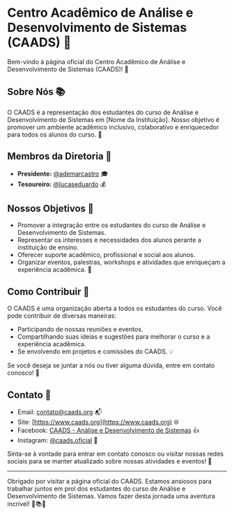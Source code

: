 # Centro Acadêmico de Análise e Desenvolvimento de Sistemas (CAADS) 🚀

Bem-vindo à página oficial do Centro Acadêmico de Análise e Desenvolvimento de Sistemas (CAADS)! 🎉

## Sobre Nós 📚

O CAADS é a representação dos estudantes do curso de Análise e Desenvolvimento de Sistemas em [Nome da Instituição]. Nosso objetivo é promover um ambiente acadêmico inclusivo, colaborativo e enriquecedor para todos os alunos do curso. 🤝

## Membros da Diretoria 👥

- **Presidente:** [@ademarcastro](https://github.com/ademarcastro) 🎓
- **Tesoureiro:** [@lucaseduardo](https://github.com/lucaseduardo) 💰

## Nossos Objetivos 🎯

- Promover a integração entre os estudantes do curso de Análise e Desenvolvimento de Sistemas.
- Representar os interesses e necessidades dos alunos perante a instituição de ensino.
- Oferecer suporte acadêmico, profissional e social aos alunos.
- Organizar eventos, palestras, workshops e atividades que enriqueçam a experiência acadêmica. 🌟

## Como Contribuir 🤗

O CAADS é uma organização aberta a todos os estudantes do curso. Você pode contribuir de diversas maneiras:

- Participando de nossas reuniões e eventos.
- Compartilhando suas ideias e sugestões para melhorar o curso e a experiência acadêmica.
- Se envolvendo em projetos e comissões do CAADS. 💡

Se você deseja se juntar a nós ou tiver alguma dúvida, entre em contato conosco! 📢

## Contato 📧

- Email: [contato@caads.org](mailto:contato@caads.org) 📬
- Site: [https://www.caads.org](https://www.caads.org) 🌐
- Facebook: [CAADS - Análise e Desenvolvimento de Sistemas](https://www.facebook.com/caads) 👍
- Instagram: [@caads.oficial](https://www.instagram.com/caads.oficial) 📸

Sinta-se à vontade para entrar em contato conosco ou visitar nossas redes sociais para se manter atualizado sobre nossas atividades e eventos! 📱

---

Obrigado por visitar a página oficial do CAADS. Estamos ansiosos para trabalhar juntos em prol dos estudantes do curso de Análise e Desenvolvimento de Sistemas. Vamos fazer desta jornada uma aventura incrível! 🚀📚🌟

